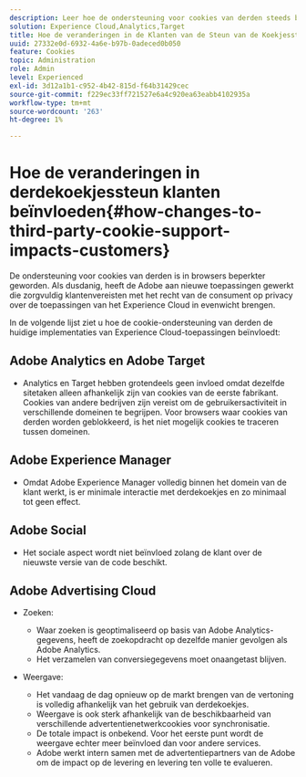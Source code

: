 ```yaml
---
description: Leer hoe de ondersteuning voor cookies van derden steeds beperkter is geworden in browsers.
solution: Experience Cloud,Analytics,Target
title: Hoe de veranderingen in de Klanten van de Steun van de Koekjessteun van de Derde
uuid: 27332e0d-6932-4a6e-b97b-0adeced0b050
feature: Cookies
topic: Administration
role: Admin
level: Experienced
exl-id: 3d12a1b1-c952-4b42-815d-f64b31429cec
source-git-commit: f229ec33ff721527e6a4c920ea63eabb4102935a
workflow-type: tm+mt
source-wordcount: '263'
ht-degree: 1%

---
```


# Hoe de veranderingen in derdekoekjessteun klanten beïnvloeden{#how-changes-to-third-party-cookie-support-impacts-customers}

De ondersteuning voor cookies van derden is in browsers beperkter geworden. Als dusdanig, heeft de Adobe aan nieuwe toepassingen gewerkt die zorgvuldig klantenvereisten met het recht van de consument op privacy over de toepassingen van het Experience Cloud in evenwicht brengen.

In de volgende lijst ziet u hoe de cookie-ondersteuning van derden de huidige implementaties van Experience Cloud-toepassingen beïnvloedt:

## Adobe Analytics en Adobe Target

* Analytics en Target hebben grotendeels geen invloed omdat dezelfde sitetaken alleen afhankelijk zijn van cookies van de eerste fabrikant. Cookies van andere bedrijven zijn vereist om de gebruikersactiviteit in verschillende domeinen te begrijpen. Voor browsers waar cookies van derden worden geblokkeerd, is het niet mogelijk cookies te traceren tussen domeinen.

## Adobe Experience Manager

* Omdat Adobe Experience Manager volledig binnen het domein van de klant werkt, is er minimale interactie met derdekoekjes en zo minimaal tot geen effect.

## Adobe Social

* Het sociale aspect wordt niet beïnvloed zolang de klant over de nieuwste versie van de code beschikt.

## Adobe Advertising Cloud

* Zoeken:

   * Waar zoeken is geoptimaliseerd op basis van Adobe Analytics-gegevens, heeft de zoekopdracht op dezelfde manier gevolgen als Adobe Analytics.
   * Het verzamelen van conversiegegevens moet onaangetast blijven.

* Weergave:

   * Het vandaag de dag opnieuw op de markt brengen van de vertoning is volledig afhankelijk van het gebruik van derdekoekjes.
   * Weergave is ook sterk afhankelijk van de beschikbaarheid van verschillende advertentienetwerkcookies voor synchronisatie.
   * De totale impact is onbekend. Voor het eerste punt wordt de weergave echter meer beïnvloed dan voor andere services.
   * Adobe werkt intern samen met de advertentiepartners van de Adobe om de impact op de levering en levering ten volle te evalueren.
